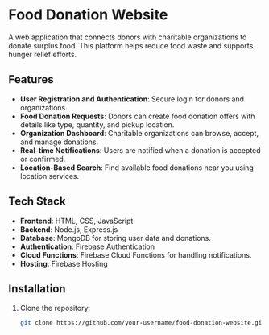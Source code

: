 # Food Donation Website

A web application that connects donors with charitable organizations to donate surplus food. This platform helps reduce food waste and supports hunger relief efforts.

## Features
- **User Registration and Authentication**: Secure login for donors and organizations.
- **Food Donation Requests**: Donors can create food donation offers with details like type, quantity, and pickup location.
- **Organization Dashboard**: Charitable organizations can browse, accept, and manage donations.
- **Real-time Notifications**: Users are notified when a donation is accepted or confirmed.
- **Location-Based Search**: Find available food donations near you using location services.

## Tech Stack
- **Frontend**: HTML, CSS, JavaScript
- **Backend**: Node.js, Express.js
- **Database**: MongoDB for storing user data and donations.
- **Authentication**: Firebase Authentication
- **Cloud Functions**: Firebase Cloud Functions for handling notifications.
- **Hosting**: Firebase Hosting

## Installation

1. Clone the repository:
   ```bash
   git clone https://github.com/your-username/food-donation-website.git
